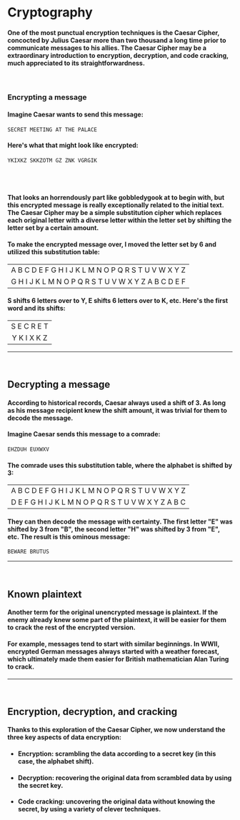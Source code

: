 # __Cryptography__

#### One of the most punctual encryption techniques is the Caesar Cipher, concocted by Julius Caesar more than two thousand a long time prior to communicate messages to his allies. The Caesar Cipher may be a extraordinary introduction to encryption, decryption, and code cracking, much appreciated to its straightforwardness.

<br>


### __Encrypting a message__

#### Imagine Caesar wants to send this message:

    SECRET MEETING AT THE PALACE

#### Here's what that might look like encrypted:

    YKIXKZ SKKZOTM GZ ZNK VGRGIK

<br>

<br>

#### That looks an horrendously part like gobbledygook at to begin with, but this encrypted message is really exceptionally related to the initial text. The Caesar Cipher may be a simple substitution cipher which replaces each original letter with a diverse letter within the letter set by shifting the letter set by a certain amount. 

#### To make the encrypted message over, I moved the letter set by 6 and utilized this substitution table:

||
| :---------: |
| A	B	C	D	E	F	G	H	I	J	K	L	M	N	O	P	Q	R	S	T	U	V	W	X	Y	Z |
| G	H	I	J	K	L	M	N	O	P	Q	R	S	T	U	V	W	X	Y	Z	A	B	C	D	E	F |

#### S shifts 6 letters over to Y, E shifts 6 letters over to K, etc. Here's the first word and its shifts:

||
| :---------: |
| S	E	C	R	E	T|
| Y	K	I	X	K	Z|

---

<br>

## Decrypting a message

#### According to historical records, Caesar always used a shift of 3. As long as his message recipient knew the shift amount, it was trivial for them to decode the message.

#### Imagine Caesar sends this message to a comrade:

    EHZDUH EUXWXV

#### The comrade uses this substitution table, where the alphabet is shifted by 3:

||
| :---------: |
| A	B	C	D	E	F	G	H	I	J	K	L	M	N	O	P	Q	R	S	T	U	V	W	X	Y	Z|
| D	E	F	G	H	I	J	K	L	M	N	O	P	Q	R	S	T	U	V	W	X	Y	Z	A	B	C|

#### They can then decode the message with certainty. The first letter "E" was shifted by 3 from "B", the second letter "H" was shifted by 3 from "E", etc. The result is this ominous message:

    BEWARE BRUTUS

---

<br>

## Known plaintext

#### Another term for the original unencrypted message is plaintext. If the enemy already knew some part of the plaintext, it will be easier for them to crack the rest of the encrypted version.

#### For example, messages tend to start with similar beginnings. In WWII, encrypted German messages always started with a weather forecast, which ultimately made them easier for British mathematician Alan Turing to crack.

---

<br>

## Encryption, decryption, and cracking

#### Thanks to this exploration of the Caesar Cipher, we now understand the three key aspects of data encryption:

* #### __Encryption__: scrambling the data according to a secret key (in this case, the alphabet shift).

* #### __Decryption__: recovering the original data from scrambled data by using the secret key.

* #### __Code cracking__: uncovering the original data without knowing the secret, by using a variety of clever techniques.